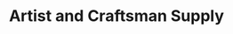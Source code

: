 ---
title: "Artist and Craftsman Supply"
url: /kansas-city/artist-and-craftsman-supply/
shop: Basteln
---